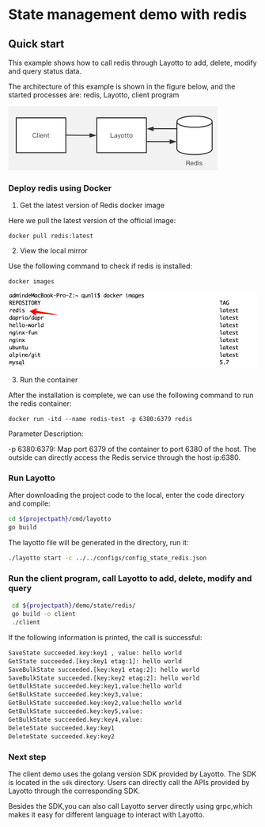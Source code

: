 # State management demo with redis

## Quick start

This example shows how to call redis through Layotto to add, delete, modify and query status data.

The architecture of this example is shown in the figure below, and the started processes are: redis, Layotto, client program

![img.png](../../../../img/state/img.png)
### Deploy redis using Docker

1. Get the latest version of Redis docker image

Here we pull the latest version of the official image:

```shell
docker pull redis:latest
```

2. View the local mirror 
   
Use the following command to check if redis is installed:
   
```shell
docker images
```
![img.png](../../../../img/mq/start/img.png)

3. Run the container

After the installation is complete, we can use the following command to run the redis container:

```shell
docker run -itd --name redis-test -p 6380:6379 redis
```

Parameter Description:

-p 6380:6379: Map port 6379 of the container to port 6380 of the host. The outside can directly access the Redis service through the host ip:6380.

### Run Layotto

After downloading the project code to the local, enter the code directory and compile:

```bash
cd ${projectpath}/cmd/layotto
go build
```

The layotto file will be generated in the directory, run it:

```bash
./layotto start -c ../../configs/config_state_redis.json
```

### Run the client program, call Layotto to add, delete, modify and query

```bash
 cd ${projectpath}/demo/state/redis/
 go build -o client
 ./client
```

If the following information is printed, the call is successful:

```bash
SaveState succeeded.key:key1 , value: hello world 
GetState succeeded.[key:key1 etag:1]: hello world
SaveBulkState succeeded.[key:key1 etag:2]: hello world
SaveBulkState succeeded.[key:key2 etag:2]: hello world
GetBulkState succeeded.key:key1,value:hello world
GetBulkState succeeded.key:key3,value:
GetBulkState succeeded.key:key2,value:hello world
GetBulkState succeeded.key:key5,value:
GetBulkState succeeded.key:key4,value:
DeleteState succeeded.key:key1
DeleteState succeeded.key:key2
```
### Next step

The client demo uses the golang version SDK provided by Layotto. The SDK is located in the `sdk` directory. Users can directly call the APIs provided by Layotto through the corresponding SDK.

Besides the SDK,you can also call Layotto server directly using grpc,which makes it easy for different language to interact with Layotto.